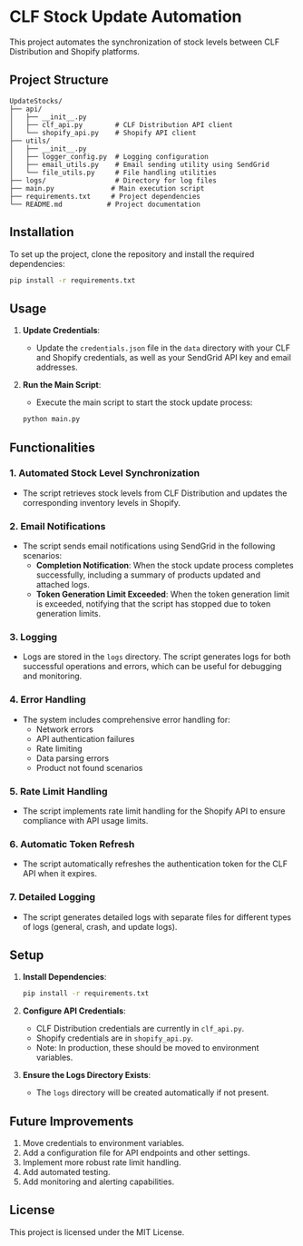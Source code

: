 # CLF Stock Update Automation

This project automates the synchronization of stock levels between CLF Distribution and Shopify platforms.

## Project Structure

```
UpdateStocks/
├── api/
│   ├── __init__.py
│   ├── clf_api.py        # CLF Distribution API client
│   └── shopify_api.py    # Shopify API client
├── utils/
│   ├── __init__.py
│   ├── logger_config.py  # Logging configuration
│   ├── email_utils.py    # Email sending utility using SendGrid
│   └── file_utils.py     # File handling utilities
├── logs/                 # Directory for log files
├── main.py              # Main execution script
├── requirements.txt     # Project dependencies
└── README.md           # Project documentation
```

## Installation

To set up the project, clone the repository and install the required dependencies:

```bash
pip install -r requirements.txt
```

## Usage

1. **Update Credentials**: 
   - Update the `credentials.json` file in the `data` directory with your CLF and Shopify credentials, as well as your SendGrid API key and email addresses.

2. **Run the Main Script**:
   - Execute the main script to start the stock update process:
   ```bash
   python main.py
   ```

## Functionalities

### 1. Automated Stock Level Synchronization
- The script retrieves stock levels from CLF Distribution and updates the corresponding inventory levels in Shopify.

### 2. Email Notifications
- The script sends email notifications using SendGrid in the following scenarios:
  - **Completion Notification**: When the stock update process completes successfully, including a summary of products updated and attached logs.
  - **Token Generation Limit Exceeded**: When the token generation limit is exceeded, notifying that the script has stopped due to token generation limits.

### 3. Logging
- Logs are stored in the `logs` directory. The script generates logs for both successful operations and errors, which can be useful for debugging and monitoring.

### 4. Error Handling
- The system includes comprehensive error handling for:
  - Network errors
  - API authentication failures
  - Rate limiting
  - Data parsing errors
  - Product not found scenarios

### 5. Rate Limit Handling
- The script implements rate limit handling for the Shopify API to ensure compliance with API usage limits.

### 6. Automatic Token Refresh
- The script automatically refreshes the authentication token for the CLF API when it expires.

### 7. Detailed Logging
- The script generates detailed logs with separate files for different types of logs (general, crash, and update logs).

## Setup

1. **Install Dependencies**:
   ```bash
   pip install -r requirements.txt
   ```

2. **Configure API Credentials**:
   - CLF Distribution credentials are currently in `clf_api.py`.
   - Shopify credentials are in `shopify_api.py`.
   - Note: In production, these should be moved to environment variables.

3. **Ensure the Logs Directory Exists**:
   - The `logs` directory will be created automatically if not present.

## Future Improvements

1. Move credentials to environment variables.
2. Add a configuration file for API endpoints and other settings.
3. Implement more robust rate limit handling.
4. Add automated testing.
5. Add monitoring and alerting capabilities.

## License

This project is licensed under the MIT License.
